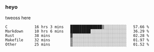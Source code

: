 ### heyo
tweoss here

<!--START_SECTION:waka-->

```text
C            16 hrs 3 mins   ██████████████▒░░░░░░░░░░   57.66 %
Markdown     10 hrs 6 mins   █████████░░░░░░░░░░░░░░░░   36.29 %
Rust         38 mins         ▓░░░░░░░░░░░░░░░░░░░░░░░░   02.28 %
Makefile     32 mins         ▒░░░░░░░░░░░░░░░░░░░░░░░░   01.97 %
Other        25 mins         ▒░░░░░░░░░░░░░░░░░░░░░░░░   01.52 %
```

<!--END_SECTION:waka-->

<!--
**Tweoss/tweoss** is a ✨ _special_ ✨ repository because its `README.md` (this file) appears on your GitHub profile.

Here are some ideas to get you started:

- 🔭 I’m currently working on ...
- 🌱 I’m currently learning ...
- 👯 I’m looking to collaborate on ...
- 🤔 I’m looking for help with ...
- 💬 Ask me about ...
- 📫 How to reach me: ...
- 😄 Pronouns: ...
- ⚡ Fun fact: ...
-->
